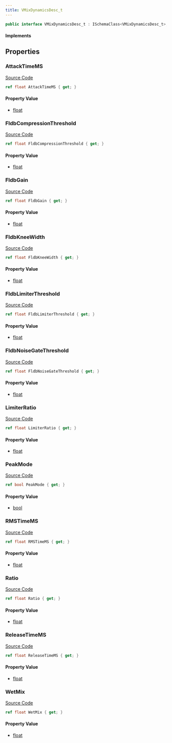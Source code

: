 ```yaml
---
title: VMixDynamicsDesc_t
---
```


```csharp
public interface VMixDynamicsDesc_t : ISchemaClass<VMixDynamicsDesc_t>, ISchemaField, ISchemaClass, INativeHandle
```

#### Implements

## Properties

### AttackTimeMS

[Source Code](https://github.com/swiftly-solution/swiftlys2/blob/main/managed/src/SwiftlyS2.Generated/Schemas/Interfaces/VMixDynamicsDesc_t.cs#L31)

```csharp
ref float AttackTimeMS { get; }
```

#### Property Value

- [float](https://learn.microsoft.com/dotnet/api/system.single)

### FldbCompressionThreshold

[Source Code](https://github.com/swiftly-solution/swiftlys2/blob/main/managed/src/SwiftlyS2.Generated/Schemas/Interfaces/VMixDynamicsDesc_t.cs#L21)

```csharp
ref float FldbCompressionThreshold { get; }
```

#### Property Value

- [float](https://learn.microsoft.com/dotnet/api/system.single)

### FldbGain

[Source Code](https://github.com/swiftly-solution/swiftlys2/blob/main/managed/src/SwiftlyS2.Generated/Schemas/Interfaces/VMixDynamicsDesc_t.cs#L17)

```csharp
ref float FldbGain { get; }
```

#### Property Value

- [float](https://learn.microsoft.com/dotnet/api/system.single)

### FldbKneeWidth

[Source Code](https://github.com/swiftly-solution/swiftlys2/blob/main/managed/src/SwiftlyS2.Generated/Schemas/Interfaces/VMixDynamicsDesc_t.cs#L25)

```csharp
ref float FldbKneeWidth { get; }
```

#### Property Value

- [float](https://learn.microsoft.com/dotnet/api/system.single)

### FldbLimiterThreshold

[Source Code](https://github.com/swiftly-solution/swiftlys2/blob/main/managed/src/SwiftlyS2.Generated/Schemas/Interfaces/VMixDynamicsDesc_t.cs#L23)

```csharp
ref float FldbLimiterThreshold { get; }
```

#### Property Value

- [float](https://learn.microsoft.com/dotnet/api/system.single)

### FldbNoiseGateThreshold

[Source Code](https://github.com/swiftly-solution/swiftlys2/blob/main/managed/src/SwiftlyS2.Generated/Schemas/Interfaces/VMixDynamicsDesc_t.cs#L19)

```csharp
ref float FldbNoiseGateThreshold { get; }
```

#### Property Value

- [float](https://learn.microsoft.com/dotnet/api/system.single)

### LimiterRatio

[Source Code](https://github.com/swiftly-solution/swiftlys2/blob/main/managed/src/SwiftlyS2.Generated/Schemas/Interfaces/VMixDynamicsDesc_t.cs#L29)

```csharp
ref float LimiterRatio { get; }
```

#### Property Value

- [float](https://learn.microsoft.com/dotnet/api/system.single)

### PeakMode

[Source Code](https://github.com/swiftly-solution/swiftlys2/blob/main/managed/src/SwiftlyS2.Generated/Schemas/Interfaces/VMixDynamicsDesc_t.cs#L39)

```csharp
ref bool PeakMode { get; }
```

#### Property Value

- [bool](https://learn.microsoft.com/dotnet/api/system.boolean)

### RMSTimeMS

[Source Code](https://github.com/swiftly-solution/swiftlys2/blob/main/managed/src/SwiftlyS2.Generated/Schemas/Interfaces/VMixDynamicsDesc_t.cs#L35)

```csharp
ref float RMSTimeMS { get; }
```

#### Property Value

- [float](https://learn.microsoft.com/dotnet/api/system.single)

### Ratio

[Source Code](https://github.com/swiftly-solution/swiftlys2/blob/main/managed/src/SwiftlyS2.Generated/Schemas/Interfaces/VMixDynamicsDesc_t.cs#L27)

```csharp
ref float Ratio { get; }
```

#### Property Value

- [float](https://learn.microsoft.com/dotnet/api/system.single)

### ReleaseTimeMS

[Source Code](https://github.com/swiftly-solution/swiftlys2/blob/main/managed/src/SwiftlyS2.Generated/Schemas/Interfaces/VMixDynamicsDesc_t.cs#L33)

```csharp
ref float ReleaseTimeMS { get; }
```

#### Property Value

- [float](https://learn.microsoft.com/dotnet/api/system.single)

### WetMix

[Source Code](https://github.com/swiftly-solution/swiftlys2/blob/main/managed/src/SwiftlyS2.Generated/Schemas/Interfaces/VMixDynamicsDesc_t.cs#L37)

```csharp
ref float WetMix { get; }
```

#### Property Value

- [float](https://learn.microsoft.com/dotnet/api/system.single)

